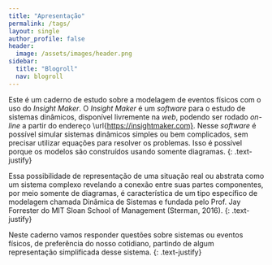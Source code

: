 ```yaml
---
title: "Apresentação"
permalink: /tags/
layout: single
author_profile: false
header:
  image: /assets/images/header.png
sidebar:
  title: "Blogroll"
  nav: blogroll
---
```

Este é um caderno de estudo sobre a modelagem de eventos físicos com o uso do _Insight Maker_.  O _Insight Maker_ é um _software_ para o estudo de sistemas dinâmicos, disponível livremente na _web_, podendo ser rodado _on-line_ a partir do endereço \url{https://insightmaker.com}. Nesse _software_ é possível simular sistemas dinâmicos simples ou bem complicados, sem precisar utilizar equações para resolver os problemas. Isso é possível porque os modelos são construídos usando somente diagramas.
{: .text-justify}

Essa possibilidade de representação de uma situação real ou abstrata como um sistema complexo revelando a conexão entre suas partes componentes, por meio somente de diagramas, é característica de um tipo específico de modelagem chamada Dinâmica de Sistemas e fundada pelo Prof. Jay Forrester do MIT Sloan School of Management (Sterman, 2016).
{: .text-justify}

Neste caderno vamos responder questões sobre sistemas ou eventos físicos, de preferência do nosso cotidiano, partindo de algum representação simplificada desse sistema. 
{: .text-justify}
